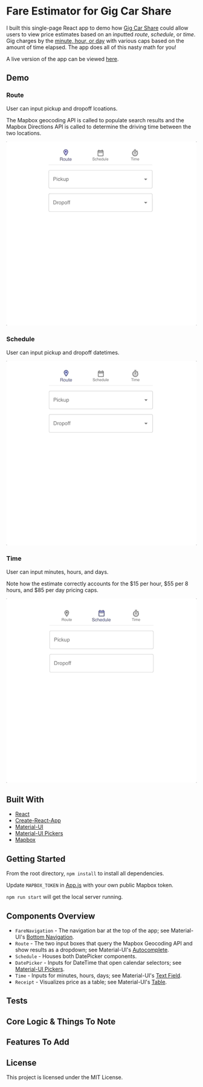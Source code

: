 # Fare Estimator for Gig Car Share

I built this single-page React app to demo how [Gig Car Share](https://gigcarshare.com/) could allow users to view price estimates based on an inputted _route_, _schedule_, or _time_. Gig charges by the [minute, hour, or day](https://gigcarshare.com/rates/) with various caps based on the amount of time elapsed. The app does all of this nasty math for you! 

A live version of the app can be viewed [here](https://fareestimator.herokuapp.com/).

## Demo

### Route

User can input pickup and dropoff lcoations. 

The Mapbox geocoding API is called to populate search results and the Mapbox Directions API is called to determine the driving time between the two locations.

![](static/route.gif)

### Schedule

User can input pickup and dropoff datetimes.

![](static/schedule.gif)

### Time

User can input minutes, hours, and days.

Note how the estimate correctly accounts for the $15 per hour, $55 per 8 hours, and $85 per day pricing caps. 

![](static/time.gif)

## Built With

* [React](https://reactjs.org/)
* [Create-React-App](https://create-react-app.dev/)
* [Material-UI](https://material-ui.com/)
* [Material-UI Pickers](https://material-ui-pickers.dev/)
* [Mapbox](https://www.mapbox.com/)

## Getting Started

From the root directory, ```npm install``` to install all dependencies. 

Update ```MAPBOX_TOKEN``` in [App.js](src/App.js) with your own public Mapbox token.

```npm run start``` will get the local server running.

## Components Overview

* ```FareNavigation``` - The navigation bar at the top of the app; see Material-UI's [Bottom Navigation](https://material-ui.com/components/bottom-navigation/).
* ```Route``` - The two input boxes that query the Mapbox Geocoding API and show results as a dropdown; see Material-UI's [Autocomplete](https://material-ui.com/components/autocomplete/).
* ```Schedule``` - Houses both DatePicker components.
* ```DatePicker``` - Inputs for DateTime that open calendar selectors; see [Material-UI Pickers](https://material-ui-pickers.dev/).
* ```Time``` - Inputs for minutes, hours, days; see Material-UI's [Text Field](https://material-ui.com/components/text-fields/).
* ```Receipt``` - Visualizes price as a table; see Material-UI's [Table](https://material-ui.com/components/tables/).

## Tests

## Core Logic & Things To Note

## Features To Add

## License

This project is licensed under the MIT License.

